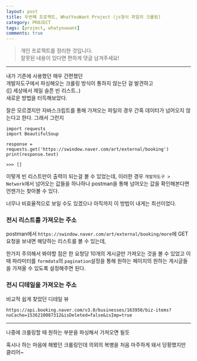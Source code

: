 ```yaml
---
layout: post
title: 두번째 프로젝트, WhatYouWant Project (js형식 파일의 크롤링)
category: PROJECT
tags: [project, whatyouwant]
comments: true
---
```


> 개인 프로젝트를 정리한 것입니다.     
잘못된 내용이 있다면 편하게 댓글 남겨주세요!    

<hr>

<p class="message">
  내가 기존에 사용했던 매우 간편했던<br>
  개발자도구에서 파싱해오는 크롤링 방식이 통하지 않는단 걸 발견하고<br>
  ([] 세상에서 제일 슬픈 빈 리스트..)<br>
  새로운 방법을 터득해보았다.  
</p>

잘은 모르겠지만 자바스크립트를 통해 가져오는 파일의 경우 간혹 데이터가 넘어오지 않는다고 한다. 그래서 그런지

```
import requests
import BeautifulSoup

response = requests.get('https://swindow.naver.com/art/external/booking')
print(response.text)

>>> []
```
이렇게 빈 리스트만이 출력이 되는걸 볼 수 있었는데, 이러한 경우 `개발자도구 > Network`에서 넘어오는 값들을 하나하나 postman을 통해 넘어오는 값을 확인해본다면 언젠가는 찾아볼 수 있다.

너무나 비효율적으로 보일 수도 있겠으나 아직까지 이 방법이 내게는 최선이었다.

### 전시 리스트를 가져오는 주소

postman에서 `https://swindow.naver.com/art/external/booking/more`에 GET요청을 보내면 해당하는 리스트를 볼 수 있는데,

한가지 주의해서 봐야할 점은 한 요청당 10개의 게시글만 가져오는 것을 볼 수 있었고 이때 파라미터를 `formdata`의 `pagination`설정을 통해 원하는 페이지의 원하는 게시글들을 가져올 수 있도록 설정해주면 된다.

### 전시 디테일을 가져오는 주소

비교적 쉽게 찾았던 디테일 뷰

`https://api.booking.naver.com/v3.0/businesses/163950/biz-items?noCache=1536210087312&isDeleted=false&isImp=true`

<hr>

나중에 크롤링할 때 원하는 부분을 파싱해서 가져오면 될듯

혹시나 하는 마음에 해봤던 크롤링인데 의외의 복병을 처음 마주하게 돼서 당황했지만 클리어~
